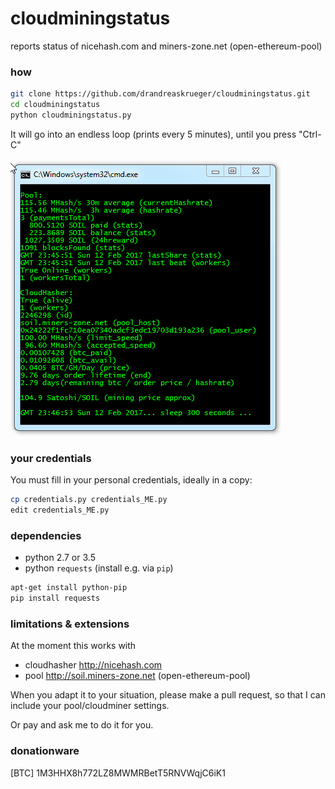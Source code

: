 # cloudminingstatus
reports status of nicehash.com and miners-zone.net (open-ethereum-pool)

### how
```bash
git clone https://github.com/drandreaskrueger/cloudminingstatus.git
cd cloudminingstatus
python cloudminingstatus.py 
```
It will go into an endless loop (prints every 5 minutes), until you press "Ctrl-C" 

![img/screenshot01.png](img/screenshot01.png) 

### your credentials
You must fill in your personal credentials, ideally in a copy:

```bash
cp credentials.py credentials_ME.py
edit credentials_ME.py
```

### dependencies
* python 2.7 or 3.5
* python `requests` (install e.g. via `pip`)

```bash
apt-get install python-pip
pip install requests
```

### limitations & extensions
At the moment this works with 
* cloudhasher http://nicehash.com
* pool http://soil.miners-zone.net (open-ethereum-pool)

When you adapt it to your situation, please make a pull request, so that I can include your pool/cloudminer settings. 

Or pay and ask me to do it for you.

### donationware
[BTC] 1M3HHX8h772LZ8MWMRBetT5RNVWqjC6iK1
